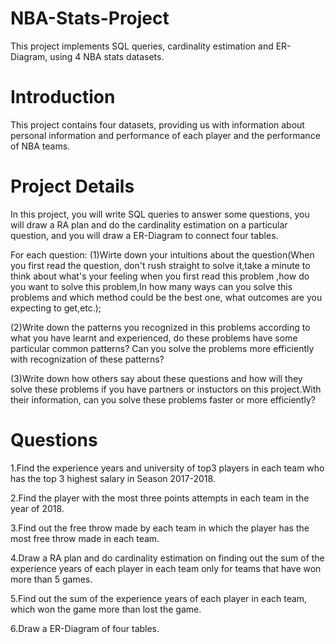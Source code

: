 # NBA-Stats-Project
This project implements SQL queries, cardinality estimation and ER-Diagram, using 4 NBA stats datasets.

# Introduction
This project contains four datasets, providing us with information about personal information and performance of each player and the performance of NBA teams.

# Project Details
In this project, you will write SQL queries to answer some questions, you will draw a RA plan and do the cardinality estimation on a particular question, and you will draw a ER-Diagram to connect four tables. 

For each question:
(1)Wirte down your intuitions about the question(When you first read the question, don't rush straight to solve it,take a minute to think about what's your feeling when you first read this problem ,how do you want to solve this problem,In how many ways can you solve this problems and which method could be the best one, what outcomes are you expecting to get,etc.);  

(2)Write down the patterns you recognized in this problems according to what you have learnt and experienced, do these problems have some particular common patterns? Can you solve the problems more efficiently with recognization of these patterns?  

(3)Write down how others say about these questions and how will they solve these problems if you have partners or instuctors on this project.With their information, can you solve these problems faster or more efficiently?  

# Questions
1.Find the experience years and university of top3  players in each team who has the top 3 highest salary in Season 2017-2018.  

2.Find the player with the most three points attempts in each team in the year of 2018.  

3.Find out the free throw made by each team in which the player has the most free throw made in each team.  

4.Draw a RA plan and do cardinality estimation on finding out the sum of the experience years of each player in each team only for teams that have won more than 5 games.   

5.Find out the sum of the experience years of each player in each team, which won the game more than lost the game. 

6.Draw a ER-Diagram of four tables.

